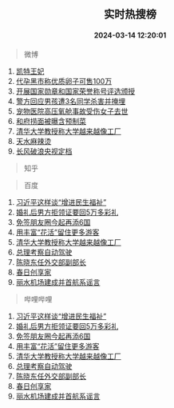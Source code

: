 <div align="center"><h2>实时热搜榜</h2><h4>2024-03-14 12:20:01</h4></div>

> 微博  

1. [凯特王妃](https://s.weibo.com/weibo?q=%E5%87%AF%E7%89%B9%E7%8E%8B%E5%A6%83&t=31&band_rank=1&Refer=top)<br />
2. [代孕黑市称优质卵子可售100万](https://s.weibo.com/weibo?q=%23%E4%BB%A3%E5%AD%95%E9%BB%91%E5%B8%82%E7%A7%B0%E4%BC%98%E8%B4%A8%E5%8D%B5%E5%AD%90%E5%8F%AF%E5%94%AE100%E4%B8%87%23&t=31&band_rank=2&Refer=top)<br />
3. [开展国家勋章和国家荣誉称号评选颁授](https://s.weibo.com/weibo?q=%23%E5%BC%80%E5%B1%95%E5%9B%BD%E5%AE%B6%E5%8B%8B%E7%AB%A0%E5%92%8C%E5%9B%BD%E5%AE%B6%E8%8D%A3%E8%AA%89%E7%A7%B0%E5%8F%B7%E8%AF%84%E9%80%89%E9%A2%81%E6%8E%88%23&t=31&band_rank=3&Refer=top)<br />
4. [警方回应男孩遭3名同学杀害并掩埋](https://s.weibo.com/weibo?q=%23%E8%AD%A6%E6%96%B9%E5%9B%9E%E5%BA%94%E7%94%B7%E5%AD%A9%E9%81%AD3%E5%90%8D%E5%90%8C%E5%AD%A6%E6%9D%80%E5%AE%B3%E5%B9%B6%E6%8E%A9%E5%9F%8B%23&t=31&band_rank=4&Refer=top)<br />
5. [宠物医院高压氧舱事故受伤女子去世](https://s.weibo.com/weibo?q=%23%E5%AE%A0%E7%89%A9%E5%8C%BB%E9%99%A2%E9%AB%98%E5%8E%8B%E6%B0%A7%E8%88%B1%E4%BA%8B%E6%95%85%E5%8F%97%E4%BC%A4%E5%A5%B3%E5%AD%90%E5%8E%BB%E4%B8%96%23&t=31&band_rank=5&Refer=top)<br />
6. [和府捞面被曝含预制菜](https://s.weibo.com/weibo?q=%23%E5%92%8C%E5%BA%9C%E6%8D%9E%E9%9D%A2%E8%A2%AB%E6%9B%9D%E5%90%AB%E9%A2%84%E5%88%B6%E8%8F%9C%23&t=31&band_rank=6&Refer=top)<br />
7. [清华大学教授称大学越来越像工厂](https://s.weibo.com/weibo?q=%23%E6%B8%85%E5%8D%8E%E5%A4%A7%E5%AD%A6%E6%95%99%E6%8E%88%E7%A7%B0%E5%A4%A7%E5%AD%A6%E8%B6%8A%E6%9D%A5%E8%B6%8A%E5%83%8F%E5%B7%A5%E5%8E%82%23&t=31&band_rank=7&Refer=top)<br />
8. [天水麻辣烫](https://s.weibo.com/weibo?q=%E5%A4%A9%E6%B0%B4%E9%BA%BB%E8%BE%A3%E7%83%AB&t=31&band_rank=8&Refer=top)<br />
9. [长风破浪央视定档](https://s.weibo.com/weibo?q=%23%E9%95%BF%E9%A3%8E%E7%A0%B4%E6%B5%AA%E5%A4%AE%E8%A7%86%E5%AE%9A%E6%A1%A3%23&t=31&band_rank=9&Refer=top)<br />

> 知乎  


> 百度  

1. [习近平这样谈“增进民生福祉”](https://www.baidu.com/s?wd=%E4%B9%A0%E8%BF%91%E5%B9%B3%E8%BF%99%E6%A0%B7%E8%B0%88%E2%80%9C%E5%A2%9E%E8%BF%9B%E6%B0%91%E7%94%9F%E7%A6%8F%E7%A5%89%E2%80%9D&sa=fyb_news&rsv_dl=fyb_news)<br />
2. [婚礼后男方拒领证要回5万多彩礼](https://www.baidu.com/s?wd=%E5%A9%9A%E7%A4%BC%E5%90%8E%E7%94%B7%E6%96%B9%E6%8B%92%E9%A2%86%E8%AF%81%E8%A6%81%E5%9B%9E5%E4%B8%87%E5%A4%9A%E5%BD%A9%E7%A4%BC&sa=fyb_news&rsv_dl=fyb_news)<br />
3. [免签朋友圈今起再添6国](https://www.baidu.com/s?wd=%E5%85%8D%E7%AD%BE%E6%9C%8B%E5%8F%8B%E5%9C%88%E4%BB%8A%E8%B5%B7%E5%86%8D%E6%B7%BB6%E5%9B%BD&sa=fyb_news&rsv_dl=fyb_news)<br />
4. [用丰富“花活”留住更多游客](https://www.baidu.com/s?wd=%E7%94%A8%E4%B8%B0%E5%AF%8C%E2%80%9C%E8%8A%B1%E6%B4%BB%E2%80%9D%E7%95%99%E4%BD%8F%E6%9B%B4%E5%A4%9A%E6%B8%B8%E5%AE%A2&sa=fyb_news&rsv_dl=fyb_news)<br />
5. [清华大学教授称大学越来越像工厂](https://www.baidu.com/s?wd=%E6%B8%85%E5%8D%8E%E5%A4%A7%E5%AD%A6%E6%95%99%E6%8E%88%E7%A7%B0%E5%A4%A7%E5%AD%A6%E8%B6%8A%E6%9D%A5%E8%B6%8A%E5%83%8F%E5%B7%A5%E5%8E%82&sa=fyb_news&rsv_dl=fyb_news)<br />
6. [总理考察自动驾驶](https://www.baidu.com/s?wd=%E6%80%BB%E7%90%86%E8%80%83%E5%AF%9F%E8%87%AA%E5%8A%A8%E9%A9%BE%E9%A9%B6&sa=fyb_news&rsv_dl=fyb_news)<br />
7. [陈晓东任外交部副部长](https://www.baidu.com/s?wd=%E9%99%88%E6%99%93%E4%B8%9C%E4%BB%BB%E5%A4%96%E4%BA%A4%E9%83%A8%E5%89%AF%E9%83%A8%E9%95%BF&sa=fyb_news&rsv_dl=fyb_news)<br />
8. [春日创享家](https://www.baidu.com/s?wd=%E6%98%A5%E6%97%A5%E5%88%9B%E4%BA%AB%E5%AE%B6&sa=fyb_news&rsv_dl=fyb_news)<br />
9. [丽水机场建成并首航系谣言](https://www.baidu.com/s?wd=%E4%B8%BD%E6%B0%B4%E6%9C%BA%E5%9C%BA%E5%BB%BA%E6%88%90%E5%B9%B6%E9%A6%96%E8%88%AA%E7%B3%BB%E8%B0%A3%E8%A8%80&sa=fyb_news&rsv_dl=fyb_news)<br />

> 哔哩哔哩  

1. [习近平这样谈“增进民生福祉”](https://www.baidu.com/s?wd=%E4%B9%A0%E8%BF%91%E5%B9%B3%E8%BF%99%E6%A0%B7%E8%B0%88%E2%80%9C%E5%A2%9E%E8%BF%9B%E6%B0%91%E7%94%9F%E7%A6%8F%E7%A5%89%E2%80%9D&sa=fyb_news&rsv_dl=fyb_news)<br />
2. [婚礼后男方拒领证要回5万多彩礼](https://www.baidu.com/s?wd=%E5%A9%9A%E7%A4%BC%E5%90%8E%E7%94%B7%E6%96%B9%E6%8B%92%E9%A2%86%E8%AF%81%E8%A6%81%E5%9B%9E5%E4%B8%87%E5%A4%9A%E5%BD%A9%E7%A4%BC&sa=fyb_news&rsv_dl=fyb_news)<br />
3. [免签朋友圈今起再添6国](https://www.baidu.com/s?wd=%E5%85%8D%E7%AD%BE%E6%9C%8B%E5%8F%8B%E5%9C%88%E4%BB%8A%E8%B5%B7%E5%86%8D%E6%B7%BB6%E5%9B%BD&sa=fyb_news&rsv_dl=fyb_news)<br />
4. [用丰富“花活”留住更多游客](https://www.baidu.com/s?wd=%E7%94%A8%E4%B8%B0%E5%AF%8C%E2%80%9C%E8%8A%B1%E6%B4%BB%E2%80%9D%E7%95%99%E4%BD%8F%E6%9B%B4%E5%A4%9A%E6%B8%B8%E5%AE%A2&sa=fyb_news&rsv_dl=fyb_news)<br />
5. [清华大学教授称大学越来越像工厂](https://www.baidu.com/s?wd=%E6%B8%85%E5%8D%8E%E5%A4%A7%E5%AD%A6%E6%95%99%E6%8E%88%E7%A7%B0%E5%A4%A7%E5%AD%A6%E8%B6%8A%E6%9D%A5%E8%B6%8A%E5%83%8F%E5%B7%A5%E5%8E%82&sa=fyb_news&rsv_dl=fyb_news)<br />
6. [总理考察自动驾驶](https://www.baidu.com/s?wd=%E6%80%BB%E7%90%86%E8%80%83%E5%AF%9F%E8%87%AA%E5%8A%A8%E9%A9%BE%E9%A9%B6&sa=fyb_news&rsv_dl=fyb_news)<br />
7. [陈晓东任外交部副部长](https://www.baidu.com/s?wd=%E9%99%88%E6%99%93%E4%B8%9C%E4%BB%BB%E5%A4%96%E4%BA%A4%E9%83%A8%E5%89%AF%E9%83%A8%E9%95%BF&sa=fyb_news&rsv_dl=fyb_news)<br />
8. [春日创享家](https://www.baidu.com/s?wd=%E6%98%A5%E6%97%A5%E5%88%9B%E4%BA%AB%E5%AE%B6&sa=fyb_news&rsv_dl=fyb_news)<br />
9. [丽水机场建成并首航系谣言](https://www.baidu.com/s?wd=%E4%B8%BD%E6%B0%B4%E6%9C%BA%E5%9C%BA%E5%BB%BA%E6%88%90%E5%B9%B6%E9%A6%96%E8%88%AA%E7%B3%BB%E8%B0%A3%E8%A8%80&sa=fyb_news&rsv_dl=fyb_news)<br />
